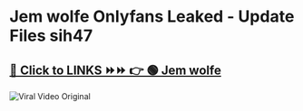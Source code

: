 
 # Jem wolfe Onlyfans Leaked - Update Files sih47

## <h2><a href="https://clipsfans.com/Jem_wolfe&ref=git">🔗 Click to LINKS ⏩⏩ 👉 🟢 Jem wolfe </a></h2>

<a href="https://clipsfans.com/Jem_wolfe&ref=git" rel="nofollow" data-target="animated-image.originalLink"><img src="https://i.ibb.co.com/xMMVF88/686577567.gif" alt="Viral Video Original" style="max-width: 100%; display: inline-block;" data-target="animated-image.originalImage"></a>

